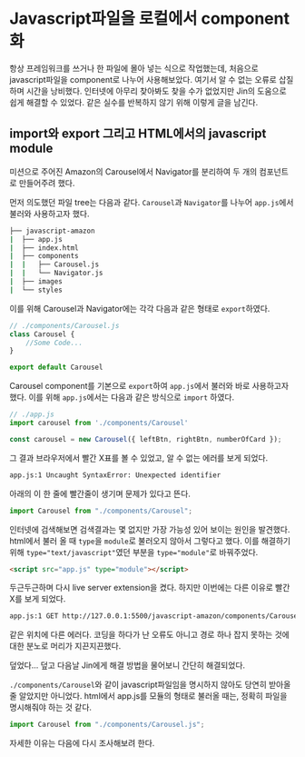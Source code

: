 # Javascript파일을 로컬에서 component화

항상 프레임워크를 쓰거나 한 파일에 몰아 넣는 식으로 작업했는데, 처음으로 javascript파일을 component로 나누어 사용해보았다. 여기서 알 수 없는 오류로 삽질하며 시간을 낭비했다. 인터넷에 아무리 찾아봐도 찾을 수가 없었지만 Jin의 도움으로 쉽게 해결할 수 있었다. 같은 실수를 반복하지 않기 위해 이렇게 글을 남긴다.

## import와 export 그리고 HTML에서의 javascript module 

미션으로 주어진 Amazon의 Carousel에서 Navigator를 분리하여 두 개의 컴포넌트로 만들어주려 했다. 

먼저 의도했던 파일 tree는 다음과 같다. `Carousel`과 `Navigator`를 나누어 `app.js`에서 불러와 사용하고자 했다.

```bash
├── javascript-amazon
|  ├── app.js
|  ├── index.html
|  ├── components
|  |   ├── Carousel.js
|  |   └── Navigator.js
|  ├── images
|  └── styles
```

이를 위해 Carousel과 Navigator에는 각각 다음과 같은 형태로 `export`하였다. 

```javascript
// ./components/Carousel.js
class Carousel {
    //Some Code...
}

export default Carousel
```

Carousel component를 기본으로 `export`하여 `app.js`에서 불러와 바로 사용하고자 했다. 이를 위해 `app.js`에서는 다음과 같은 방식으로 `import` 하였다.

```javascript
// ./app.js
import carousel from './components/Carousel'

const carousel = new Carousel({ leftBtn, rightBtn, numberOfCard });
```

그 결과 브라우저에서 빨간 X표를 볼 수 있었고, 알 수 없는 에러를 보게 되었다. 

```bash
app.js:1 Uncaught SyntaxError: Unexpected identifier
```

아래의 이 한 줄에 빨간줄이 생기며 문제가 있다고 뜬다.

```javascript
import Carousel from "./components/Carousel";
```

인터넷에 검색해보면 검색결과는 몇 없지만 가장 가능성 있어 보이는 원인을 발견했다. html에서 불러 올 때 `type`을 `module`로 불러오지 않아서 그렇다고 했다. 이를 해결하기 위해 `type="text/javascript"`였던 부분을 `type="module"`로 바꿔주었다.

```html
<script src="app.js" type="module"></script>
```

두근두근하며 다시 live server extension을 켰다. 하지만 이번에는 다른 이유로 빨간 X를 보게 되었다.

```bash
app.js:1 GET http://127.0.0.1:5500/javascript-amazon/components/Carousel net::ERR_ABORTED 404 (Not Found)
```

같은 위치에 다른 에러다. 코딩을 하다가 난 오류도 아니고 경로 하나 잡지 못하는 것에 대한 분노로 머리가 지끈지끈했다.

덮었다... 덮고 다음날 Jin에게 해결 방법을 물어보니 간단히 해결되었다.

`./components/Carousel`와 같이 javascript파일임을 명시하지 않아도 당연히 받아올 줄 알았지만 아니었다. html에서 app.js를 모듈의 형태로 불러올 때는, 정확히 파일을 명시해줘야 하는 것 같다. 

```javascript
import Carousel from "./components/Carousel.js";
```

자세한 이유는 다음에 다시 조사해보려 한다.